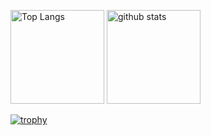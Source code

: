 <p align="left"> 
  <img alt="Top Langs" height="150px" src="https://github-readme-stats.vercel.app/api/top-langs/?username=ishidad2&layout=compact&count_private=true&show_icons=true&theme=onedark" />
  <img alt="github stats" height="150px" src="https://github-readme-stats.vercel.app/api?username=ishidad2&count_private=true&show_icons=true&show_icons=true&theme=onedark" />
</p>

[![trophy](https://github-profile-trophy.vercel.app/?username=ishidad2&theme=onedark&column=7
)](https://github.com/ryo-ma/github-profile-trophy)
